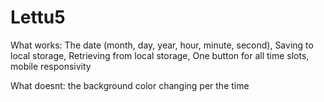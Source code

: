 # Lettu5
What works: 
  The date (month, day, year, hour, minute, second),
  Saving to local storage,
  Retrieving from local storage,
  One button for all time slots,
  mobile responsivity
  
 What doesnt:
  the background color changing per the time
